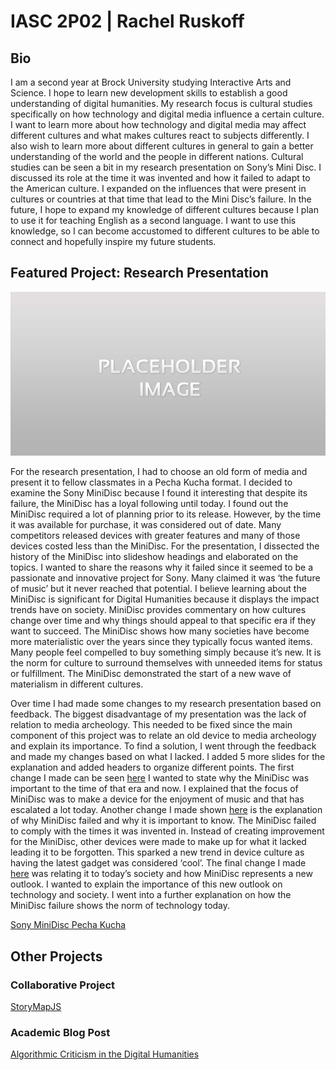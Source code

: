 # IASC 2P02 | Rachel Ruskoff
## Bio

I am a second year at Brock University studying Interactive Arts and Science. I hope to learn new development skills to establish a good understanding of digital humanities. My research focus is cultural studies specifically on how technology and digital media influence a certain culture. I want to learn more about how technology and digital media may affect different cultures and what makes cultures react to subjects differently. I also wish to learn more about different cultures in general to gain a better understanding of the world and the people in different nations. Cultural studies can be seen a bit in my research presentation on Sony’s Mini Disc. I discussed its role at the time it was invented and how it failed to adapt to the American culture. I expanded on the influences that were present in cultures or countries at that time that lead to the Mini Disc’s failure. In the future, I hope to expand my knowledge of different cultures because I plan to use it for teaching English as a second language. I want to use this knowledge, so I can become accustomed to different cultures to be able to connect and hopefully inspire my future students.

## Featured Project: Research Presentation

![](images/Placeholder.jpg)

For the research presentation, I had to choose an old form of media and present it to fellow classmates in a Pecha Kucha format. I decided to examine the Sony MiniDisc because I found it interesting that despite its failure, the MiniDisc has a loyal following until today. I found out the MiniDisc required a lot of planning prior to its release. However, by the time it was available for purchase, it was considered out of date. Many competitors released devices with greater features and many of those devices costed less than the MiniDisc. For the presentation, I dissected the history of the MiniDisc into slideshow headings and elaborated on the topics. I wanted to share the reasons why it failed since it seemed to be a passionate and innovative project for Sony. Many claimed it was ‘the future of music’ but it never reached that potential. I believe learning about the MiniDisc is significant for Digital Humanities because it displays the impact trends have on society. MiniDisc provides commentary on how cultures change over time and why things should appeal to that specific era if they want to succeed. The MiniDisc shows how many societies have become more materialistic over the years since they typically focus wanted items. Many people feel compelled to buy something simply because it’s new. It is the norm for culture to surround themselves with unneeded items for status or fulfillment. The MiniDisc demonstrated the start of a new wave of materialism in different cultures.

Over time I had made some changes to my research presentation based on feedback. The biggest disadvantage of my presentation was the lack of relation to media archeology. This needed to be fixed since the main component of this project was to relate an old device to media archeology and explain its importance. To find a solution, I went through the feedback and made my changes based on what I lacked. I added 5 more slides for the explanation and added headers to organize different points. The first change I made can be seen [here](https://github.com/RachelRuskoff/IASC-2P02/commit/bb0fbf98be11fa25dc7b99a9bb58f8553954f070) I wanted to state why the MiniDisc was important to the time of that era and now. I explained that the focus of MiniDisc was to make a device for the enjoyment of music and that has escalated a lot today. Another change I made shown [here](https://github.com/RachelRuskoff/IASC-2P02/commit/b390dbfac84aee9655d78ab5a07b13c1ae4c7485) is the explanation of why MiniDisc failed and why it is important to know. The MiniDisc failed to comply with the times it was invented in. Instead of creating improvement for the MiniDisc, other devices were made to make up for what it lacked leading it to be forgotten. This sparked a new trend in device culture as having the latest gadget was considered ‘cool’. The final change I made [here](https://github.com/RachelRuskoff/IASC-2P02/commit/fc238e25193723bafe43109643b63b934d1c8e95) was relating it to today’s society and how MiniDisc represents a new outlook. I wanted to explain the importance of this new outlook on technology and society. I went into a further explanation on how the MiniDisc failure shows the norm of technology today.


[Sony MiniDisc Pecha Kucha](https://rachelruskoff.github.io/IASC-2P02/Reveal/index.html)


## Other Projects

### Collaborative Project

[StoryMapJS](collaboration.md)

### Academic Blog Post 

[Algorithmic Criticism in the Digital Humanities](blog.md)







